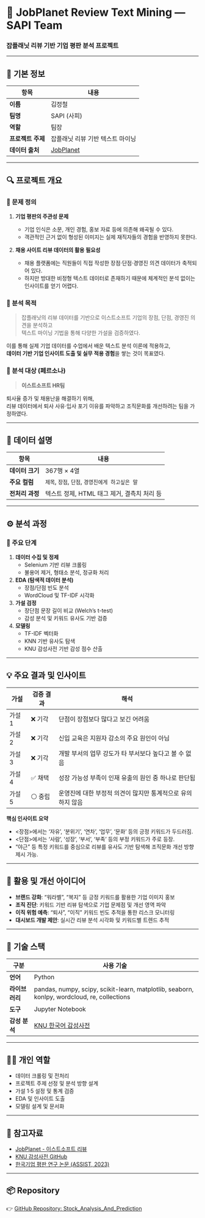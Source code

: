 # 🧠 JobPlanet Review Text Mining — SAPI Team
### 잡플래닛 리뷰 기반 기업 평판 분석 프로젝트

---

## 📘 기본 정보

| 항목 | 내용 |
|------|------|
| **이름** | 김정철 |
| **팀명** | SAPI (사피) |
| **역할** | 팀장 |
| **프로젝트 주제** | 잡플래닛 리뷰 기반 텍스트 마이닝 |
| **데이터 출처** | [JobPlanet](https://www.jobplanet.co.kr/) |

---

## 🔍 프로젝트 개요

### 📌 문제 정의
1. **기업 평판의 주관성 문제**  
   - 기업 인식은 소문, 개인 경험, 홍보 자료 등에 의존해 왜곡될 수 있다.  
   - 객관적인 근거 없이 형성된 이미지는 실제 재직자들의 경험을 반영하지 못한다.  

2. **채용 사이트 리뷰 데이터의 활용 필요성**  
   - 채용 플랫폼에는 직원들이 직접 작성한 장점·단점·경영진 의견 데이터가 축적되어 있다.  
   - 하지만 방대한 비정형 텍스트 데이터로 존재하기 때문에 체계적인 분석 없이는 인사이트를 얻기 어렵다.  

### 🎯 분석 목적
> 잡플래닛의 리뷰 데이터를 기반으로 이스트소프트 기업의 장점, 단점, 경영진 의견을 분석하고  
> 텍스트 마이닝 기법을 통해 다양한 가설을 검증하였다.  

이를 통해 실제 기업 데이터를 수업에서 배운 텍스트 분석 이론에 적용하고,  
**데이터 기반 기업 인사이트 도출 및 실무 적용 경험**을 쌓는 것이 목표였다.

### 👥 분석 대상 (페르소나)
> **이스트소프트 HR팀**

퇴사율 증가 및 채용난을 해결하기 위해,  
리뷰 데이터에서 퇴사 사유·입사 포기 이유를 파악하고 조직문화를 개선하려는 팀을 가정하였다.

---

## 🧾 데이터 설명

| 항목 | 내용 |
|------|------|
| **데이터 크기** | 367행 × 4열 |
| **주요 컬럼** | `제목`, `장점`, `단점`, `경영진에게 하고싶은 말` |
| **전처리 과정** | 텍스트 정제, HTML 태그 제거, 결측치 처리 등 |

---

## ⚙️ 분석 과정

### 🧩 주요 단계
1. **데이터 수집 및 정제**
   - Selenium 기반 리뷰 크롤링
   - 불용어 제거, 형태소 분석, 정규화 처리
2. **EDA (탐색적 데이터 분석)**
   - 장점/단점 빈도 분석  
   - WordCloud 및 TF-IDF 시각화  
3. **가설 검정**
   - 장단점 문장 길이 비교 (Welch’s t-test)  
   - 감성 분석 및 키워드 유사도 기반 검증  
4. **모델링**
   - TF-IDF 벡터화  
   - KNN 기반 유사도 탐색  
   - KNU 감성사전 기반 감성 점수 산출  

---

## 💡 주요 결과 및 인사이트

| 가설 | 검증 결과 | 해석 |
|------|-------------|------|
| 가설 1 | ❌ 기각 | 단점이 장점보다 많다고 보긴 어려움 |
| 가설 2 | ❌ 기각 | 신입 교육은 지원자 감소의 주요 원인이 아님 |
| 가설 3 | ❌ 기각 | 개발 부서의 업무 강도가 타 부서보다 높다고 볼 수 없음 |
| 가설 4 | ✅ 채택 | 성장 가능성 부족이 인재 유출의 원인 중 하나로 판단됨 |
| 가설 5 | ⚪ 중립 | 운영진에 대한 부정적 의견이 많지만 통계적으로 유의하지 않음 |

**핵심 인사이트 요약**
- <장점>에서는 ‘자유’, ‘분위기’, ‘연차’, ‘업무’, ‘문화’ 등의 긍정 키워드가 두드러짐.  
- <단점>에서는 ‘사람’, ‘성장’, ‘부서’, ‘부족’ 등의 부정 키워드가 주로 등장.  
- “야근” 등 특정 키워드를 중심으로 리뷰를 유사도 기반 탐색해 조직문화 개선 방향 제시 가능.

---

## 🚀 활용 및 개선 아이디어

- **브랜드 강화**: “워라벨”, “복지” 등 긍정 키워드를 활용한 기업 이미지 홍보  
- **조직 진단**: 키워드 기반 리뷰 탐색으로 기업 문제점 및 개선 영역 파악  
- **이직 위험 예측**: “퇴사”, “이직” 키워드 빈도 추적을 통한 리스크 모니터링  
- **대시보드 개발 제안**: 실시간 리뷰 분석 시각화 및 키워드별 트렌드 추적  

---

## 🧰 기술 스택

| 구분 | 사용 기술 |
|------|------------|
| **언어** | Python |
| **라이브러리** | pandas, numpy, scipy, scikit-learn, matplotlib, seaborn, konlpy, wordcloud, re, collections |
| **도구** | Jupyter Notebook |
| **감성 분석** | [KNU 한국어 감성사전](https://github.com/park1200656/KnuSentiLex) |

---

## 🧑‍💻 개인 역할

- 데이터 크롤링 및 전처리  
- 프로젝트 주제 선정 및 분석 방향 설계  
- 가설 1·5 설정 및 통계 검증  
- EDA 및 인사이트 도출  
- 모델링 설계 및 문서화  

---

## 🔗 참고자료

- [JobPlanet - 이스트소프트 리뷰](https://www.jobplanet.co.kr/companies/58863/reviews/%EC%9D%B4%EC%8A%A4%ED%8A%B8%EC%86%8C%ED%94%84%ED%8A%B8)  
- [KNU 감성사전 GitHub](https://github.com/park1200656/KnuSentiLex)  
- [한국기업 평판 연구 논문 (ASSIST, 2023)](https://www.assist.ac.kr/Research/download/K-23-1-013-0921.pdf)  

---

## 📦 Repository

👉 [GitHub Repository: Stock_Analysis_And_Prediction](https://github.com/Kim-JeongCheol/Stock_Analysis_And_Prediction)

